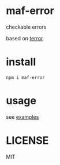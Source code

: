 # maf-error

checkable errors

based on [terror](https://github.com/nodules/terror)

# install

```
npm i maf-error
```

# usage

see [examples](https://github.com/mafjs/error/tree/master/examples)

# LICENSE

MIT
